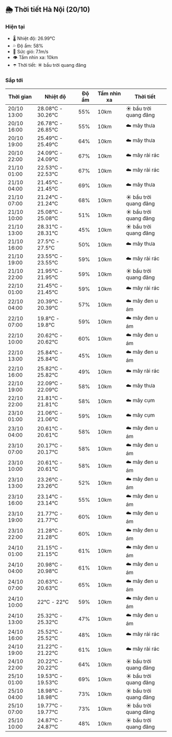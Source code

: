 ## 🌦️ Thời tiết Hà Nội (20/10)

### Hiện tại

- 🌡️ Nhiệt độ: 26.99℃
- 💦 Độ ẩm: 58%
- 💨 Sức gió: 7.1m/s
- 👁️ Tầm nhìn xa: 10km
- ☂️ Thời tiết: ☀️ bầu trời quang đãng

### Sắp tới

| Thời gian | Nhiệt độ | Độ ẩm | Tầm nhìn xa | Thời tiết |
| --- | --- | --- | --- | --- |
| 20/10 13:00 | 28.08℃ - 30.26℃ | 55% | 10km | ☀️ bầu trời quang đãng |
| 20/10 16:00 | 26.78℃ - 26.85℃ | 55% | 10km | ☁️ mây thưa |
| 20/10 19:00 | 25.49℃ - 25.49℃ | 64% | 10km | ☁️ mây thưa |
| 20/10 22:00 | 24.09℃ - 24.09℃ | 67% | 10km | ☁️ mây rải rác |
| 21/10 01:00 | 22.53℃ - 22.53℃ | 67% | 10km | ☁️ mây rải rác |
| 21/10 04:00 | 21.45℃ - 21.45℃ | 69% | 10km | ☁️ mây thưa |
| 21/10 07:00 | 21.24℃ - 21.24℃ | 68% | 10km | ☀️ bầu trời quang đãng |
| 21/10 10:00 | 25.08℃ - 25.08℃ | 51% | 10km | ☀️ bầu trời quang đãng |
| 21/10 13:00 | 28.31℃ - 28.31℃ | 45% | 10km | ☀️ bầu trời quang đãng |
| 21/10 16:00 | 27.5℃ - 27.5℃ | 50% | 10km | ☁️ mây thưa |
| 21/10 19:00 | 23.55℃ - 23.55℃ | 59% | 10km | ☁️ mây rải rác |
| 21/10 22:00 | 21.95℃ - 21.95℃ | 59% | 10km | ☀️ bầu trời quang đãng |
| 22/10 01:00 | 21.45℃ - 21.45℃ | 59% | 10km | ☁️ mây rải rác |
| 22/10 04:00 | 20.39℃ - 20.39℃ | 57% | 10km | ☁️ mây đen u ám |
| 22/10 07:00 | 19.8℃ - 19.8℃ | 59% | 10km | ☁️ mây đen u ám |
| 22/10 10:00 | 20.62℃ - 20.62℃ | 60% | 10km | ☁️ mây đen u ám |
| 22/10 13:00 | 25.84℃ - 25.84℃ | 45% | 10km | ☁️ mây đen u ám |
| 22/10 16:00 | 25.82℃ - 25.82℃ | 49% | 10km | ☁️ mây rải rác |
| 22/10 19:00 | 22.09℃ - 22.09℃ | 58% | 10km | ☁️ mây thưa |
| 22/10 22:00 | 21.81℃ - 21.81℃ | 58% | 10km | ☁️ mây cụm |
| 23/10 01:00 | 21.06℃ - 21.06℃ | 59% | 10km | ☁️ mây cụm |
| 23/10 04:00 | 20.61℃ - 20.61℃ | 58% | 10km | ☁️ mây đen u ám |
| 23/10 07:00 | 20.17℃ - 20.17℃ | 58% | 10km | ☁️ mây đen u ám |
| 23/10 10:00 | 20.61℃ - 20.61℃ | 58% | 10km | ☁️ mây đen u ám |
| 23/10 13:00 | 23.26℃ - 23.26℃ | 52% | 10km | ☁️ mây đen u ám |
| 23/10 16:00 | 23.14℃ - 23.14℃ | 55% | 10km | ☁️ mây đen u ám |
| 23/10 19:00 | 21.77℃ - 21.77℃ | 60% | 10km | ☁️ mây đen u ám |
| 23/10 22:00 | 21.28℃ - 21.28℃ | 60% | 10km | ☁️ mây đen u ám |
| 24/10 01:00 | 21.15℃ - 21.15℃ | 61% | 10km | ☁️ mây đen u ám |
| 24/10 04:00 | 20.98℃ - 20.98℃ | 61% | 10km | ☁️ mây đen u ám |
| 24/10 07:00 | 20.63℃ - 20.63℃ | 65% | 10km | ☁️ mây đen u ám |
| 24/10 10:00 | 22℃ - 22℃ | 59% | 10km | ☁️ mây đen u ám |
| 24/10 13:00 | 25.32℃ - 25.32℃ | 47% | 10km | ☁️ mây đen u ám |
| 24/10 16:00 | 25.52℃ - 25.52℃ | 48% | 10km | ☁️ mây rải rác |
| 24/10 19:00 | 21.22℃ - 21.22℃ | 61% | 10km | ☁️ mây rải rác |
| 24/10 22:00 | 20.22℃ - 20.22℃ | 64% | 10km | ☀️ bầu trời quang đãng |
| 25/10 01:00 | 19.53℃ - 19.53℃ | 69% | 10km | ☀️ bầu trời quang đãng |
| 25/10 04:00 | 18.98℃ - 18.98℃ | 73% | 10km | ☀️ bầu trời quang đãng |
| 25/10 07:00 | 19.77℃ - 19.77℃ | 73% | 10km | ☀️ bầu trời quang đãng |
| 25/10 10:00 | 24.87℃ - 24.87℃ | 48% | 10km | ☀️ bầu trời quang đãng |
